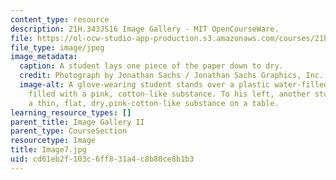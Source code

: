 ```yaml
---
content_type: resource
description: 21H.343JS16 Image Gallery - MIT OpenCourseWare.
file: https://ol-ocw-studio-app-production.s3.amazonaws.com/courses/21h-343j-making-books-the-renaissance-and-today-spring-2016/cd61eb2f103c6ff831a4c8b80ce8b1b3_Image7.jpg
file_type: image/jpeg
image_metadata:
  caption: A student lays one piece of the paper down to dry.
  credit: Photograph by Jonathan Sachs / Jonathan Sachs Graphics, Inc.
  image-alt: A glove-wearing student stands over a plastic water-filled containers
    filled with a pink, cotton-like substance. To his left, another students spreads
    a thin, flat, dry,pink-cotton-like substance on a table.
learning_resource_types: []
parent_title: Image Gallery II
parent_type: CourseSection
resourcetype: Image
title: Image7.jpg
uid: cd61eb2f-103c-6ff8-31a4-c8b80ce8b1b3
---
```

